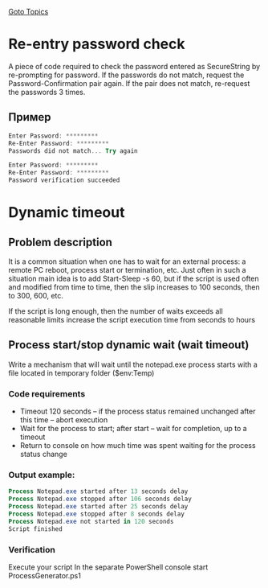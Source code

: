 [Goto Topics](https://github.com/Vector-BCO/PowerShell.Learning/wiki)

# Re-entry password check
A piece of code required to check the password entered as SecureString by re-prompting for
password. 
If the passwords do not match, request the Password-Confirmation pair again. 
If the pair does not match, re-request the passwords 3 times.

## Пример
```PowerShell
Enter Password: *********
Re-Enter Password: *********
Passwords did not match... Try again

Enter Password: *********
Re-Enter Password: *********
Password verification succeeded
``` 

# Dynamic timeout
## Problem description
It is a common situation when one has to wait for an external process: 
a remote PC reboot, process start or termination, etc.
Just often in such a situation main idea is to add Start-Sleep -s 60, 
but if the script is used often and modified from time to time, then the slip increases 
to 100 seconds, then to 300, 600, etc.

If the script is long enough, then the number of waits exceeds all reasonable limits increase 
the script execution time from seconds to hours

## Process start/stop dynamic wait (wait timeout)
Write a mechanism that will wait until the notepad.exe process starts with a
file located in temporary folder ($env:Temp)

### Code requirements
- Timeout 120 seconds – if the process status remained unchanged after this time – abort execution
- Wait for the process to start; after start – wait for completion, up to a timeout
- Return to console on how much time was spent waiting for the process status change

### Output example:
```powershell
Process Notepad.exe started after 13 seconds delay
Process Notepad.exe stopped after 106 seconds delay
Process Notepad.exe started after 25 seconds delay
Process Notepad.exe stopped after 8 seconds delay
Process Notepad.exe not started in 120 seconds
Script finished
```

### Verification
Execute your script
In the separate PowerShell console start ProcessGenerator.ps1